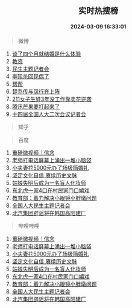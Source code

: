<div align="center"><h2>实时热搜榜</h2><h4>2024-03-09 16:33:01</h4></div>

> 微博  

1. [谈了四个月就结婚是什么体验](https://s.weibo.com/weibo?q=%23%E8%B0%88%E4%BA%86%E5%9B%9B%E4%B8%AA%E6%9C%88%E5%B0%B1%E7%BB%93%E5%A9%9A%E6%98%AF%E4%BB%80%E4%B9%88%E4%BD%93%E9%AA%8C%23&t=31&band_rank=1&Refer=top)<br />
2. [教资](https://s.weibo.com/weibo?q=%E6%95%99%E8%B5%84&t=31&band_rank=2&Refer=top)<br />
3. [民生主题记者会](https://s.weibo.com/weibo?q=%23%E6%B0%91%E7%94%9F%E4%B8%BB%E9%A2%98%E8%AE%B0%E8%80%85%E4%BC%9A%23&t=31&band_rank=3&Refer=top)<br />
4. [李现杀回现偶了](https://s.weibo.com/weibo?q=%23%E6%9D%8E%E7%8E%B0%E6%9D%80%E5%9B%9E%E7%8E%B0%E5%81%B6%E4%BA%86%23&t=31&band_rank=4&Refer=top)<br />
5. [帮帮](https://s.weibo.com/weibo?q=%E5%B8%AE%E5%B8%AE&t=31&band_rank=5&Refer=top)<br />
6. [楚乔传与凤行齐上阵](https://s.weibo.com/weibo?q=%23%E6%A5%9A%E4%B9%94%E4%BC%A0%E4%B8%8E%E5%87%A4%E8%A1%8C%E9%BD%90%E4%B8%8A%E9%98%B5%23&t=31&band_rank=6&Refer=top)<br />
7. [211女子生娃3年没工作靠卖花逆袭](https://s.weibo.com/weibo?q=%23211%E5%A5%B3%E5%AD%90%E7%94%9F%E5%A8%833%E5%B9%B4%E6%B2%A1%E5%B7%A5%E4%BD%9C%E9%9D%A0%E5%8D%96%E8%8A%B1%E9%80%86%E8%A2%AD%23&t=31&band_rank=7&Refer=top)<br />
8. [腾讯芒果要打起来了](https://s.weibo.com/weibo?q=%23%E8%85%BE%E8%AE%AF%E8%8A%92%E6%9E%9C%E8%A6%81%E6%89%93%E8%B5%B7%E6%9D%A5%E4%BA%86%23&t=31&band_rank=8&Refer=top)<br />
9. [十四届全国人大二次会议记者会](https://s.weibo.com/weibo?q=%23%E5%8D%81%E5%9B%9B%E5%B1%8A%E5%85%A8%E5%9B%BD%E4%BA%BA%E5%A4%A7%E4%BA%8C%E6%AC%A1%E4%BC%9A%E8%AE%AE%E8%AE%B0%E8%80%85%E4%BC%9A%23&t=31&band_rank=9&Refer=top)<br />

> 知乎  


> 百度  

1. [重磅微视频｜信念](https://www.baidu.com/s?wd=%E9%87%8D%E7%A3%85%E5%BE%AE%E8%A7%86%E9%A2%91%EF%BD%9C%E4%BF%A1%E5%BF%B5&sa=fyb_news&rsv_dl=fyb_news)<br />
2. [老师打电话屏幕上涌出一堆小脑袋](https://www.baidu.com/s?wd=%E8%80%81%E5%B8%88%E6%89%93%E7%94%B5%E8%AF%9D%E5%B1%8F%E5%B9%95%E4%B8%8A%E6%B6%8C%E5%87%BA%E4%B8%80%E5%A0%86%E5%B0%8F%E8%84%91%E8%A2%8B&sa=fyb_news&rsv_dl=fyb_news)<br />
3. [小夫妻花5000元办了场极简婚礼](https://www.baidu.com/s?wd=%E5%B0%8F%E5%A4%AB%E5%A6%BB%E8%8A%B15000%E5%85%83%E5%8A%9E%E4%BA%86%E5%9C%BA%E6%9E%81%E7%AE%80%E5%A9%9A%E7%A4%BC&sa=fyb_news&rsv_dl=fyb_news)<br />
4. [坚定文化自信 赓续历史文脉](https://www.baidu.com/s?wd=%E5%9D%9A%E5%AE%9A%E6%96%87%E5%8C%96%E8%87%AA%E4%BF%A1+%E8%B5%93%E7%BB%AD%E5%8E%86%E5%8F%B2%E6%96%87%E8%84%89&sa=fyb_news&rsv_dl=fyb_news)<br />
5. [姑娘失明后成为一名盲人化妆师](https://www.baidu.com/s?wd=%E5%A7%91%E5%A8%98%E5%A4%B1%E6%98%8E%E5%90%8E%E6%88%90%E4%B8%BA%E4%B8%80%E5%90%8D%E7%9B%B2%E4%BA%BA%E5%8C%96%E5%A6%86%E5%B8%88&sa=fyb_news&rsv_dl=fyb_news)<br />
6. [东北虎一家4口在村民家门口嬉戏](https://www.baidu.com/s?wd=%E4%B8%9C%E5%8C%97%E8%99%8E%E4%B8%80%E5%AE%B64%E5%8F%A3%E5%9C%A8%E6%9D%91%E6%B0%91%E5%AE%B6%E9%97%A8%E5%8F%A3%E5%AC%89%E6%88%8F&sa=fyb_news&rsv_dl=fyb_news)<br />
7. [教育部：着力解决小眼镜小胖墩问题](https://www.baidu.com/s?wd=%E6%95%99%E8%82%B2%E9%83%A8%EF%BC%9A%E7%9D%80%E5%8A%9B%E8%A7%A3%E5%86%B3%E5%B0%8F%E7%9C%BC%E9%95%9C%E5%B0%8F%E8%83%96%E5%A2%A9%E9%97%AE%E9%A2%98&sa=fyb_news&rsv_dl=fyb_news)<br />
8. [全国人大民生主题记者会](https://www.baidu.com/s?wd=%E5%85%A8%E5%9B%BD%E4%BA%BA%E5%A4%A7%E6%B0%91%E7%94%9F%E4%B8%BB%E9%A2%98%E8%AE%B0%E8%80%85%E4%BC%9A&sa=fyb_news&rsv_dl=fyb_news)<br />
9. [北汽集团辟谣将在韩国高阳建厂](https://www.baidu.com/s?wd=%E5%8C%97%E6%B1%BD%E9%9B%86%E5%9B%A2%E8%BE%9F%E8%B0%A3%E5%B0%86%E5%9C%A8%E9%9F%A9%E5%9B%BD%E9%AB%98%E9%98%B3%E5%BB%BA%E5%8E%82&sa=fyb_news&rsv_dl=fyb_news)<br />

> 哔哩哔哩  

1. [重磅微视频｜信念](https://www.baidu.com/s?wd=%E9%87%8D%E7%A3%85%E5%BE%AE%E8%A7%86%E9%A2%91%EF%BD%9C%E4%BF%A1%E5%BF%B5&sa=fyb_news&rsv_dl=fyb_news)<br />
2. [老师打电话屏幕上涌出一堆小脑袋](https://www.baidu.com/s?wd=%E8%80%81%E5%B8%88%E6%89%93%E7%94%B5%E8%AF%9D%E5%B1%8F%E5%B9%95%E4%B8%8A%E6%B6%8C%E5%87%BA%E4%B8%80%E5%A0%86%E5%B0%8F%E8%84%91%E8%A2%8B&sa=fyb_news&rsv_dl=fyb_news)<br />
3. [小夫妻花5000元办了场极简婚礼](https://www.baidu.com/s?wd=%E5%B0%8F%E5%A4%AB%E5%A6%BB%E8%8A%B15000%E5%85%83%E5%8A%9E%E4%BA%86%E5%9C%BA%E6%9E%81%E7%AE%80%E5%A9%9A%E7%A4%BC&sa=fyb_news&rsv_dl=fyb_news)<br />
4. [坚定文化自信 赓续历史文脉](https://www.baidu.com/s?wd=%E5%9D%9A%E5%AE%9A%E6%96%87%E5%8C%96%E8%87%AA%E4%BF%A1+%E8%B5%93%E7%BB%AD%E5%8E%86%E5%8F%B2%E6%96%87%E8%84%89&sa=fyb_news&rsv_dl=fyb_news)<br />
5. [姑娘失明后成为一名盲人化妆师](https://www.baidu.com/s?wd=%E5%A7%91%E5%A8%98%E5%A4%B1%E6%98%8E%E5%90%8E%E6%88%90%E4%B8%BA%E4%B8%80%E5%90%8D%E7%9B%B2%E4%BA%BA%E5%8C%96%E5%A6%86%E5%B8%88&sa=fyb_news&rsv_dl=fyb_news)<br />
6. [东北虎一家4口在村民家门口嬉戏](https://www.baidu.com/s?wd=%E4%B8%9C%E5%8C%97%E8%99%8E%E4%B8%80%E5%AE%B64%E5%8F%A3%E5%9C%A8%E6%9D%91%E6%B0%91%E5%AE%B6%E9%97%A8%E5%8F%A3%E5%AC%89%E6%88%8F&sa=fyb_news&rsv_dl=fyb_news)<br />
7. [教育部：着力解决小眼镜小胖墩问题](https://www.baidu.com/s?wd=%E6%95%99%E8%82%B2%E9%83%A8%EF%BC%9A%E7%9D%80%E5%8A%9B%E8%A7%A3%E5%86%B3%E5%B0%8F%E7%9C%BC%E9%95%9C%E5%B0%8F%E8%83%96%E5%A2%A9%E9%97%AE%E9%A2%98&sa=fyb_news&rsv_dl=fyb_news)<br />
8. [全国人大民生主题记者会](https://www.baidu.com/s?wd=%E5%85%A8%E5%9B%BD%E4%BA%BA%E5%A4%A7%E6%B0%91%E7%94%9F%E4%B8%BB%E9%A2%98%E8%AE%B0%E8%80%85%E4%BC%9A&sa=fyb_news&rsv_dl=fyb_news)<br />
9. [北汽集团辟谣将在韩国高阳建厂](https://www.baidu.com/s?wd=%E5%8C%97%E6%B1%BD%E9%9B%86%E5%9B%A2%E8%BE%9F%E8%B0%A3%E5%B0%86%E5%9C%A8%E9%9F%A9%E5%9B%BD%E9%AB%98%E9%98%B3%E5%BB%BA%E5%8E%82&sa=fyb_news&rsv_dl=fyb_news)<br />
